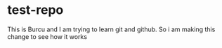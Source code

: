 # test-repo

This is Burcu and I am trying to learn git and github.
So i am making this change to see how it works
